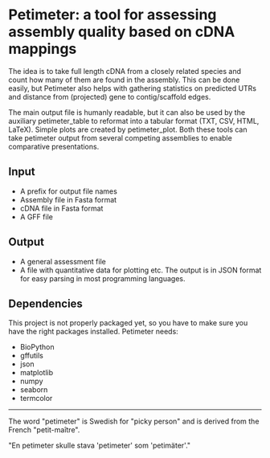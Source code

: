# Petimeter: a tool for assessing assembly quality based on cDNA mappings

The idea is to take full length cDNA from a closely related species
and count how many of them are found in the assembly. This can be done
easily, but Petimeter also helps with gathering statistics on
predicted UTRs and distance from (projected) gene to contig/scaffold
edges.

The main output file is humanly readable, but it can also be used by
the auxiliary petimeter_table to reformat into a tabular format (TXT, CSV, HTML,
LaTeX). Simple plots are created by petimeter_plot. Both these
tools can take petimeter output from several competing assemblies to
enable comparative presentations.

## Input
- A prefix for output file names
- Assembly file in Fasta format
- cDNA file in Fasta format
- A GFF file 

## Output
- A general assessment file 
- A file with quantitative data for plotting etc.
The output is in JSON format for easy parsing in most programming
languages. 


## Dependencies
This project is not properly packaged yet, so you have to make sure
you have the right packages installed. Petimeter needs:
- BioPython
- gffutils
- json
- matplotlib
- numpy
- seaborn
- termcolor


---
The word "petimeter" is Swedish for "picky person" and is derived from
the French "petit-maître".

"En petimeter skulle stava 'petimeter' som 'petimäter'."

